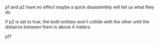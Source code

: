 p1 and p2 have no effect 
maybe a quick disassembly will tell us what they do

if p2 is set to true, the both entities won't collide with the other until the distance between them is above 4 meters.


p1?